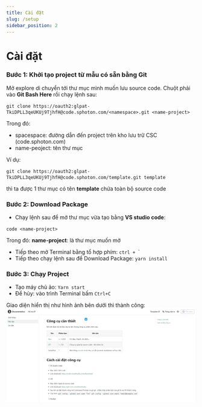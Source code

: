 ```yaml
---
title: Cài đặt
slug: /setup
sidebar_position: 2
---
```

# Cài đặt

### Bước 1: Khởi tạo project từ mẫu có sẵn bằng Git

Mở explore di chuyển tới thư mục mình muốn lưu source code. Chuột phải vào **Git Bash Here** rồi chạy lệnh sau:

```
git clone https://oauth2:glpat-TkiDPLL3qeUKUj9TjhfH@code.sphoton.com/<namespace>.git <name-project>
```

Trong đó:
- spacespace: đường dẫn đến project trên kho lưu trữ CSC (code.sphoton.com) 
- name-peoject: tên thư mục


Ví dụ:
```
git clone https://oauth2:glpat-TkiDPLL3qeUKUj9TjhfH@code.sphoton.com/template.git template
```
thì ta được 1 thư mục có tên **template** chứa toàn bộ source code

### Bước 2: Download Package
- Chạy lệnh sau để mở thư mục vừa tạo bằng **VS studio code**:

```
code <name-project>
```
Trong đó: **name-project**: là thư mục muốn mở

- Tiếp theo mở Terminal bằng tổ hợp phím: `ctrl + `\`
- Tiếp theo chạy lệnh sau để Download Package: `yarn install`

### Bước 3: Chạy Project 

- Tạo máy chủ ảo: `Yarn start`
- Để hủy: vào trình Terminal bấm `Ctrl+C`

Giao diện hiển thị như hình ảnh bên dưới thì thành công:
   ![alt](../static/img/yarn_start.png)
